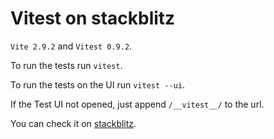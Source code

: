 # Vitest on stackblitz

`Vite 2.9.2` and `Vitest 0.9.2`.

To run the tests run `vitest`.

To run the tests on the UI run `vitest --ui`.

If the Test UI not opened, just append `/__vitest__/` to the url.

You can check it on [stackblitz](https://stackblitz.com/fork/github/userquin/vitejs-vite-latest?initialPath=__vitest__).
